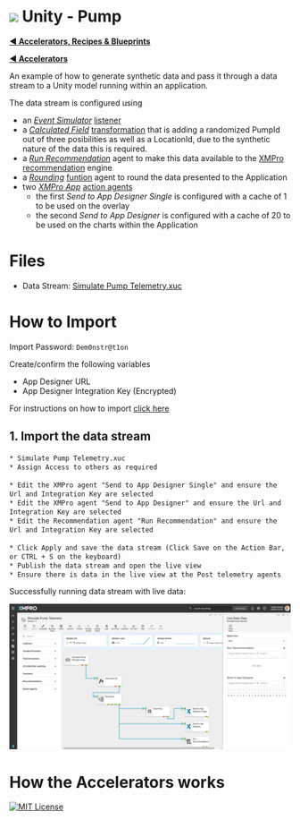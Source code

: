 # <img alternative="XMPro Logo X" width="30px" src="https://xmks.s3.amazonaws.com/2020/X-Blue.png#gh-light-mode-only"> Unity - Pump

[**◄ Accelerators, Recipes & Blueprints**](https://github.com/XMPro/Accelerators-Recipes-Blueprints)

[**◄ Accelerators**](https://github.com/XMPro/Accelerators-Recipes-Blueprints/tree/master/Accelerators)

An example of how to generate synthetic data and pass it through a data stream to a Unity model running within an application.

The data stream is configured using 
* an <a href="https://xmpro.gitbook.io/event-simulator/" target="_blank"><i>Event Simulator</i></a> <a href="https://documentation.xmpro.com/concepts/agent#listeners" target="_blank">listener</a>
* a <a href="https://xmpro.gitbook.io/calculated-field/" target="_blank"><i>Calculated Field</i></a> <a href="https://documentation.xmpro.com/concepts/agent#transformations" target="_blank">transformation</a> that is adding a randomized PumpId out of three posibilities as well as a LocationId, due to the synthetic nature of the data this is required.
* a <a href="https://xmpro.gitbook.io/run-recommendation" target="_blank"><i>Run Recommendation</i></a> agent to make this data available to the <a href="https://xmpro.com/prescriptive-recommendations/" target="_blank">XMPro recommendation</a> engine
* a <a href="https://xmpro.gitbook.io/rounding/" target="_blank"><i>Rounding</i></a> <a href="https://documentation.xmpro.com/concepts/agent#functions" target="_blank">funtion</a> agent to round the data presented to the Application 
* two <a href="https://xmpro.gitbook.io/xmpro-app/" target="_blank"><i>XMPro App</i></a> <a href="https://documentation.xmpro.com/concepts/agent#action-agents" target="_blank">action agents</a>
	* the first <i>Send to App Designer Single</i> is configured with a cache of 1 to be used on the overlay
	* the second <i>Send to App Designer</i> is configured with a cache of 20 to be used on the charts within the Application

# Files
* Data Stream: <a href="https://github.com/XMPro/Accelerators-Recipes-Blueprints/blob/master/Source/3D%20Capability/Unity%20-%20Pumps/Application/Simulate%20Pump%20Telemetry.xuc" target="_blank">Simulate Pump Telemetry.xuc</a>

# How to Import
Import Password: `Dem0nstr@t1on`

Create/confirm the following variables
  * App Designer URL
  * App Designer Integration Key (Encrypted)

For instructions on how to import <a href="https://documentation.xmpro.com/how-tos/import-export-and-clone#importing">click here</a>

## 1. Import the data stream

    * Simulate Pump Telemetry.xuc
	* Assign Access to others as required
	
	* Edit the XMPro agent "Send to App Designer Single" and ensure the Url and Integration Key are selected
	* Edit the XMPro agent "Send to App Designer" and ensure the Url and Integration Key are selected
	* Edit the Recommendation agent "Run Recommendation" and ensure the Url and Integration Key are selected

	* Click Apply and save the data stream (Click Save on the Action Bar, or CTRL + S on the keyboard)
	* Publish the data stream and open the live view
	* Ensure there is data in the live view at the Post telemetry agents

Successfully running data stream with live data:

![Running Data Stream](Images/Running%20Data%20Stream.png)

    
# How the Accelerators works

[![MIT License](https://img.shields.io/badge/License-MIT-green.svg)](https://choosealicense.com/licenses/mit/)